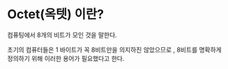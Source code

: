 # Octet(옥텟) 이란?
컴퓨팅에서 8개의 비트가 모인 것을 말한다.

초기의 컴퓨터들은 1 바이트가 꼭 8비트만을 의지하진 않았으므로 , 8비트를 명확하게 정의하기 위해 이러한 용어가 필요했다고 한다.